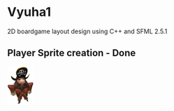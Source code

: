 # Vyuha1
2D boardgame layout design using C++ and SFML 2.5.1


## Player Sprite creation - Done
![Created from Paint 3D's 3D library](piratefront.png)
